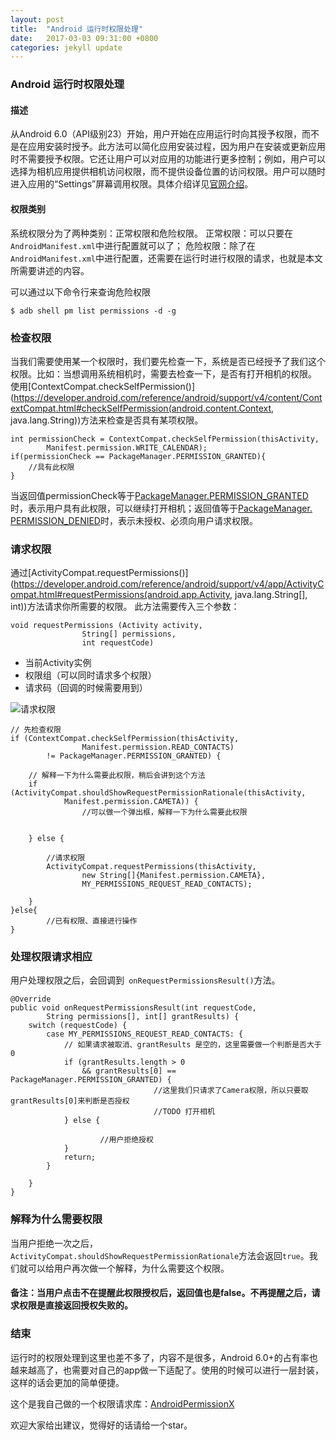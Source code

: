 ```yaml
---
layout: post
title:  "Android 运行时权限处理"
date:   2017-03-03 09:31:00 +0800
categories: jekyll update
---
```

### Android 运行时权限处理

#### 描述
从Android 6.0（API级别23）开始，用户开始在应用运行时向其授予权限，而不是在应用安装时授予。此方法可以简化应用安装过程，因为用户在安装或更新应用时不需要授予权限。它还让用户可以对应用的功能进行更多控制；例如，用户可以选择为相机应用提供相机访问权限，而不提供设备位置的访问权限。用户可以随时进入应用的“Settings”屏幕调用权限。具体介绍详见[官网介绍](https://developer.android.com/training/permissions/requesting.html)。

#### 权限类别
系统权限分为了两种类别：正常权限和危险权限。
正常权限：可以只要在```AndroidManifest.xml```中进行配置就可以了；
危险权限：除了在```AndroidManifest.xml```中进行配置，还需要在运行时进行权限的请求，也就是本文所需要讲述的内容。

可以通过以下命令行来查询危险权限   

```
$ adb shell pm list permissions -d -g
```

### 检查权限

当我们需要使用某一个权限时，我们要先检查一下，系统是否已经授予了我们这个权限。比如：当想调用系统相机时，需要去检查一下，是否有打开相机的权限。
使用[ContextCompat.checkSelfPermission()](https://developer.android.com/reference/android/support/v4/content/ContextCompat.html#checkSelfPermission(android.content.Context, java.lang.String))方法来检查是否具有某项权限。

```
int permissionCheck = ContextCompat.checkSelfPermission(thisActivity,
        Manifest.permission.WRITE_CALENDAR);
if(permissionCheck == PackageManager.PERMISSION_GRANTED){
	//具有此权限
}
```

当返回值permissionCheck等于[PackageManager.PERMISSION_GRANTED](https://developer.android.com/reference/android/content/pm/PackageManager.html#PERMISSION_GRANTED)时，表示用户具有此权限，可以继续打开相机；返回值等于[PackageManager. PERMISSION_DENIED](https://developer.android.com/reference/android/content/pm/PackageManager.html#PERMISSION_DENIED)时，表示未授权、必须向用户请求权限。

### 请求权限

通过[ActivityCompat.requestPermissions()](https://developer.android.com/reference/android/support/v4/app/ActivityCompat.html#requestPermissions(android.app.Activity, java.lang.String[], int))方法请求你所需要的权限。
此方法需要传入三个参数：

```
void requestPermissions (Activity activity, 
                String[] permissions, 
                int requestCode)
```
+ 当前Activity实例
+ 权限组（可以同时请求多个权限）
+ 请求码（回调的时候需要用到）

![请求权限](https://ww4.sinaimg.cn/large/006tNc79gy1fcvwtij8p4j30a00hsaa2.jpg)

```
// 先检查权限
if (ContextCompat.checkSelfPermission(thisActivity,
                Manifest.permission.READ_CONTACTS)
        != PackageManager.PERMISSION_GRANTED) {

    // 解释一下为什么需要此权限，稍后会讲到这个方法
    if (ActivityCompat.shouldShowRequestPermissionRationale(thisActivity,
            Manifest.permission.CAMETA)) {
				//可以做一个弹出框，解释一下为什么需要此权限
        

    } else {

        //请求权限
        ActivityCompat.requestPermissions(thisActivity,
                new String[]{Manifest.permission.CAMETA},
                MY_PERMISSIONS_REQUEST_READ_CONTACTS);

    }
}else{
		//已有权限、直接进行操作
}

```

### 处理权限请求相应
用户处理权限之后，会回调到```  onRequestPermissionsResult() ```方法。

```
@Override
public void onRequestPermissionsResult(int requestCode,
        String permissions[], int[] grantResults) {
    switch (requestCode) {
        case MY_PERMISSIONS_REQUEST_READ_CONTACTS: {
            // 如果请求被取消、grantResults 是空的，这里需要做一个判断是否大于0
            if (grantResults.length > 0
                && grantResults[0] == PackageManager.PERMISSION_GRANTED) {
								//这里我们只请求了Camera权限，所以只要取grantResults[0]来判断是否授权
								//TODO 打开相机
            } else {

            		//用户拒绝授权
            }
            return;
        }

    }
}

```

### 解释为什么需要权限

当用户拒绝一次之后，```ActivityCompat.shouldShowRequestPermissionRationale```方法会返回```true```。我们就可以给用户再次做一个解释，为什么需要这个权限。

#### 备注：当用户点击不在提醒此权限授权后，返回值也是false。不再提醒之后，请求权限是直接返回授权失败的。

### 结束
运行时的权限处理到这里也差不多了，内容不是很多，Android 6.0+的占有率也越来越高了，也需要对自己的app做一下适配了。使用的时候可以进行一层封装，这样的话会更加的简单便捷。
  
这个是我自己做的一个权限请求库：[AndroidPermissionX](https://github.com/fccaikai/AndroidPermissionX)

欢迎大家给出建议，觉得好的话请给一个star。